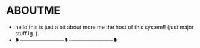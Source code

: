 # ABOUTME
 - hello this is just a bit about more me the host of this system!! (just major stuff ig..)
 - ❥-————————❥-————————❥
